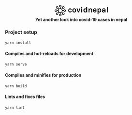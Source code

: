 <p align="center">
<img src="./src/assets/images/black.svg" width="35%" height="auto"><br>
<strong>Yet another look into covid-19 cases in nepal</strong><br>
</p>



### Project setup

```
yarn install
```

#### Compiles and hot-reloads for development

```
yarn serve
```

#### Compiles and minifies for production

```
yarn build
```

#### Lints and fixes files

```
yarn lint
```
